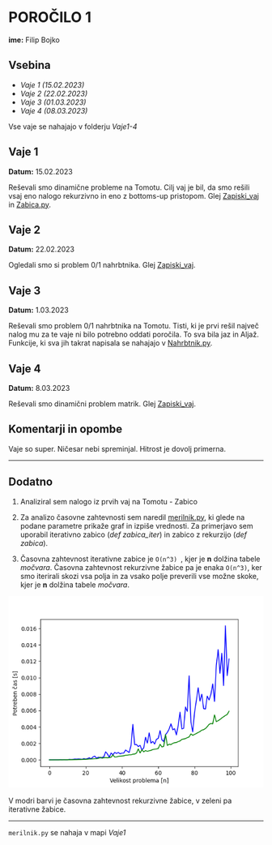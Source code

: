 # POROČILO 1
**ime:** Filip Bojko

## Vsebina 
- <i>Vaje 1 (15.02.2023)</i>
- <i>Vaje 2 (22.02.2023)</i>
- <i>Vaje 3 (01.03.2023)</i>
- <i>Vaje 4 (08.03.2023)</i>


Vse vaje se nahajajo v folderju <i> Vaje1-4 </i>

## Vaje 1

**Datum:** 15.02.2023

Reševali smo dinamične probleme na Tomotu. Cilj vaj je bil, da smo rešili vsaj eno nalogo rekurzivno in eno z bottoms-up pristopom. Glej [Zapiski_vaj](Vaje1-4/Vaje1/Zapiski_vaj) in [Zabica.py](Vaje1-4/Vaje1/Zabica.py).

## Vaje 2

**Datum:** 22.02.2023

Ogledali smo si problem 0/1 nahrbtnika. Glej [Zapiski_vaj](Vaje1-4/Vaje2/Zapiski_vaj).

## Vaje 3

**Datum:** 1.03.2023

Reševali smo problem 0/1 nahrbtnika na Tomotu. Tisti, ki je prvi rešil največ nalog mu za te vaje ni bilo potrebno oddati poročila. To sva bila jaz in Aljaž. Funkcije, ki sva jih takrat napisala se nahajajo v  [Nahrbtnik.py](Vaje1-4/Vaje3/Nahrbtnik.py).

## Vaje 4

**Datum:** 8.03.2023

Reševali smo dinamični problem matrik. Glej [Zapiski_vaj](Vaje1-4/Vaje4/Zapiski_vaj).

## Komentarji in opombe

Vaje so super. Ničesar nebi spreminjal. Hitrost je dovolj primerna. 

---
## Dodatno

1. Analiziral sem nalogo iz prvih vaj na Tomotu - Zabico

2. Za analizo časovne zahtevnosti sem naredil [merilnik.py](Vaje1-4/Vaje1/merilnik.py), ki glede na podane parametre prikaže graf in izpiše vrednosti. Za primerjavo sem uporabil iterativno zabico (<i>def zabica_iter</i>) in zabico z rekurzijo (<i>def zabica</i>).

3. Časovna zahtevnost iterativne zabice je ```O(n^3) ```, kjer je **n** dolžina tabele <i>močvara</i>. Časovna zahtevnost rekurzivne žabice pa je enaka ```O(n^3)```, ker smo iterirali skozi vsa polja in za vsako polje preverili vse možne skoke, kjer je **n** dolžina tabele <i>močvara</i>.

![zabica](Vaje1-4/Vaje1/Figure1.png)

V modri barvi je časovna zahtevnost rekurzivne žabice, v zeleni pa iterativne žabice.

---

```merilnik.py``` se nahaja v mapi <i>Vaje1</i>

